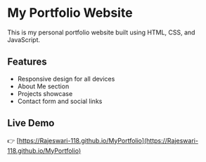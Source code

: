 # My Portfolio Website

This is my personal portfolio website built using HTML, CSS, and JavaScript.

## Features
- Responsive design for all devices
- About Me section
- Projects showcase
- Contact form and social links

## Live Demo
👉 [https://Rajeswari-118.github.io/MyPortfolio](https://Rajeswari-118.github.io/MyPortfolio)
